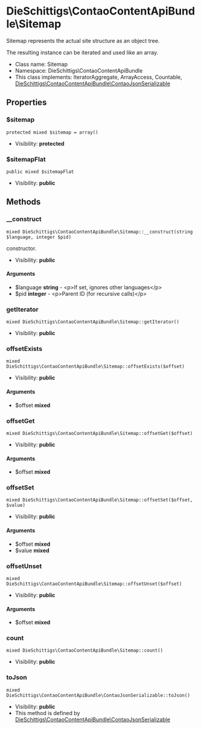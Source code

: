 DieSchittigs\ContaoContentApiBundle\Sitemap
===============

Sitemap represents the actual site structure as an object tree.

The resulting instance can be iterated and used like an array.


* Class name: Sitemap
* Namespace: DieSchittigs\ContaoContentApiBundle
* This class implements: IteratorAggregate, ArrayAccess, Countable, [DieSchittigs\ContaoContentApiBundle\ContaoJsonSerializable](DieSchittigs-ContaoContentApiBundle-ContaoJsonSerializable.md)




Properties
----------


### $sitemap

    protected mixed $sitemap = array()





* Visibility: **protected**


### $sitemapFlat

    public mixed $sitemapFlat





* Visibility: **public**


Methods
-------


### __construct

    mixed DieSchittigs\ContaoContentApiBundle\Sitemap::__construct(string $language, integer $pid)

constructor.



* Visibility: **public**


#### Arguments
* $language **string** - &lt;p&gt;If set, ignores other languages&lt;/p&gt;
* $pid **integer** - &lt;p&gt;Parent ID (for recursive calls)&lt;/p&gt;



### getIterator

    mixed DieSchittigs\ContaoContentApiBundle\Sitemap::getIterator()





* Visibility: **public**




### offsetExists

    mixed DieSchittigs\ContaoContentApiBundle\Sitemap::offsetExists($offset)





* Visibility: **public**


#### Arguments
* $offset **mixed**



### offsetGet

    mixed DieSchittigs\ContaoContentApiBundle\Sitemap::offsetGet($offset)





* Visibility: **public**


#### Arguments
* $offset **mixed**



### offsetSet

    mixed DieSchittigs\ContaoContentApiBundle\Sitemap::offsetSet($offset, $value)





* Visibility: **public**


#### Arguments
* $offset **mixed**
* $value **mixed**



### offsetUnset

    mixed DieSchittigs\ContaoContentApiBundle\Sitemap::offsetUnset($offset)





* Visibility: **public**


#### Arguments
* $offset **mixed**



### count

    mixed DieSchittigs\ContaoContentApiBundle\Sitemap::count()





* Visibility: **public**




### toJson

    mixed DieSchittigs\ContaoContentApiBundle\ContaoJsonSerializable::toJson()





* Visibility: **public**
* This method is defined by [DieSchittigs\ContaoContentApiBundle\ContaoJsonSerializable](DieSchittigs-ContaoContentApiBundle-ContaoJsonSerializable.md)



